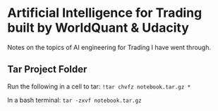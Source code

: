 # Artificial Intelligence for Trading built by WorldQuant & Udacity
Notes on the topics of AI engineering for Trading I have went through.

## Tar Project Folder
Run the following in a cell to tar:
``` !tar chvfz notebook.tar.gz * ```

In a bash terminal:
``` tar -zxvf notebook.tar.gz ```